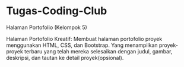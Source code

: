 # Tugas-Coding-Club
Halaman Portofolio (Kelompok 5)

Halaman Portofolio Kreatif: Membuat halaman portofolio proyek menggunakan HTML,
CSS, dan Bootstrap. Yang menampilkan proyek-proyek terbaru yang telah mereka
selesaikan dengan judul, gambar, deskripsi, dan tautan ke detail proyek(opsional).
